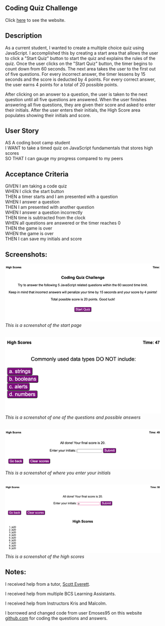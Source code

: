 ## Coding Quiz Challenge

Click [here](https://jenstem.github.io/Coding-Quiz-Challenge/) to see the website.

## Description

As a current student, I wanted to create a multiple choice quiz using JavaScript.  I accomplished this by creating a start area that allows the user to click a "Start Quiz" button to start the quiz and explains the rules of the quiz.  Once the user clicks on the "Start Quiz" button, the timer begins to count down from 60 seconds.  The next area takes the user to the first out of five questions.  For every incorrect answer, the timer lessens by 15 seconds and the score is deducted by 4 points.  For every correct answer, the user earns 4 points for a total of 20 possible points.

After clicking on an answer to a question, the user is taken to the next question until all five questions are answered.  When the user finishes answering all five questions, they are given their score and asked to enter their initials.  After the user enters their initials, the High Score area populates showing their initials and score.

## User Story

AS A coding boot camp student\
I WANT to take a timed quiz on JavaScript fundamentals that stores high scores\
SO THAT I can gauge my progress compared to my peers

## Acceptance Criteria

GIVEN I am taking a code quiz\
WHEN I click the start button\
THEN a timer starts and I am presented with a question\
WHEN I answer a question\
THEN I am presented with another question\
WHEN I answer a question incorrectly\
THEN time is subtracted from the clock\
WHEN all questions are answered or the timer reaches 0\
THEN the game is over\
WHEN the game is over\
THEN I can save my initials and score

## Screenshots:

![](https://github.com/jenstem/Coding-Quiz-Challenge/blob/main/images/startpage.png)
    *This is a screenshot of the start page*
##

![](https://github.com/jenstem/Coding-Quiz-Challenge/blob/main/images/question.png)
                              *This is a screenshot of one of the questions and possible answers*
##

![](https://github.com/jenstem/Coding-Quiz-Challenge/blob/main/images/initialspage.png)
    *This is a screenshot of where you enter your initials*
##

![](https://github.com/jenstem/Coding-Quiz-Challenge/blob/main/images/highscore.png)
    *This is a screenshot of the high scores*
##

## Notes:

I received help from a tutor, [Scott Everett](https://calendly.com/fsf-tutor-team/scott-everett?month=2023-06).

I received help from multiple BCS Learning Assistants.

I received help from Instructors Kris and Malcolm.

I borrowed and changed code from user Emoses95 on this website [github.com](https://github.com/Emoses95/Code-Quiz/blob/main/assets/js/script.js) for coding the questions and answers.